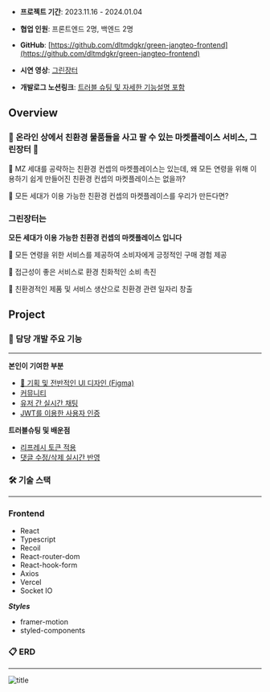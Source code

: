 - **프로젝트 기간**: 2023.11.16 - 2024.01.04

- **협업 인원**: 프론트엔드 2명, 백엔드 2명

- **GitHub**: [https://github.com/dltmdgkr/green-jangteo-frontend](https://github.com/dltmdgkr/green-jangteo-frontend)

- **시연 영상**: [그린장터](https://www.youtube.com/watch?v=B0uoIHAzfHo)

- **개발로그 노션링크**: [트러블 슈팅 및 자세한 기능설명 포함](https://www.notion.so/62a72d202f394765ad3e0b9f504a35d3?pvs=4)

## **Overview**

### 🎄 온라인 상에서 친환경 물품들을 사고 팔 수 있는 마켓플레이스 서비스, 그린장터 🎄

💭 MZ 세대를 공략하는 친환경 컨셉의 마켓플레이스는 있는데, 왜 모든 연령을 위해 이용하기 쉽게 만들어진 친환경 컨셉의 마켓플레이스는 없을까?

💭 모든 세대가 이용 가능한 친환경 컨셉의 마켓플레이스를 우리가 만든다면?

### 그린장터**는**

**모든 세대가 이용 가능한 친환경 컨셉의 마켓플레이스 입니다**

🥜 모든 연령을 위한 서비스를 제공하여 소비자에게 긍정적인 구매 경험 제공

🌱 접근성이 좋은 서비스로 환경 친화적인 소비 촉진

🌷 친환경적인 제품 및 서비스 생산으로 친환경 관련 일자리 창출

## Project

### 🔗 담당 개발 주요 기능

---

**본인이 기여한 부분**

- [💅 기획 및 전반적인 UI 디자인 (Figma)](https://www.figma.com/file/Hu5iyd9mCZgPDBEMtCqYP8/%EA%B7%B8%EB%A6%B0%EC%9E%A5%ED%84%B0?type=design&node-id=0-1&mode=design&t=9ouMKLJoRlAyGZ0Y-0)
- [커뮤니티](https://www.notion.so/de89a97f1e0e413fab336c03e2b05d4a?pvs=4)
- [유저 간 실시간 채팅](https://www.notion.so/5b44966a120b407da05252a25e2f3049?pvs=4)
- [JWT를 이용한 사용자 인증](https://www.notion.so/d81564344e994af184984ff4f4cc0faf?pvs=4)

**트러블슈팅 및 배운점**

- [리프레시 토큰 적용](https://www.notion.so/Refresh-token-608f1680166d4738af5bb6a377d6bd6d?pvs=4)
- [댓글 수정/삭제 실시간 반영](https://www.notion.so/d0f8b79ff3d54b4b96c852db2693aec1?pvs=4)

### 🛠 기술 스택

---

### Frontend

- React
- Typescript
- Recoil
- React-router-dom
- React-hook-form
- Axios
- Vercel
- Socket IO

**_Styles_**

- framer-motion
- styled-components

### 📋 ERD

---

![title](https://elite-aletopelta-3ca.notion.site/image/https%3A%2F%2Fprod-files-secure.s3.us-west-2.amazonaws.com%2F6031734b-b256-4f25-aa08-444b57a7a5f7%2F7861db8d-cdbb-413c-821f-2817c57c582f%2FERD.png?table=block&id=674812fc-de62-46d7-b469-a794bf9022ef&spaceId=6031734b-b256-4f25-aa08-444b57a7a5f7&width=2000&userId=&cache=v2)
